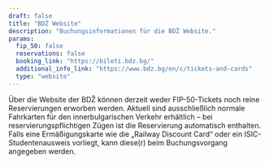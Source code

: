 ```yaml
---
draft: false
title: "BDŽ Website"
description: "Buchungsinformationen für die BDŽ Website."
params:
  fip_50: false
  reservations: false
  booking_link: "https://bileti.bdz.bg/"
  additional_info_link: "https://www.bdz.bg/en/c/tickets-and-cards"
  type: "website"
---
```


Über die Website der BDŽ können derzeit weder FIP-50-Tickets noch reine Reservierungen erworben werden. Aktuell sind ausschließlich normale Fahrkarten für den innerbulgarischen Verkehr erhältlich – bei reservierungspflichtigen Zügen ist die Reservierung automatisch enthalten. Falls eine Ermäßigungskarte wie die „Railway Discount Card“ oder ein ISIC-Studentenausweis vorliegt, kann diese(r) beim Buchungsvorgang angegeben werden.
